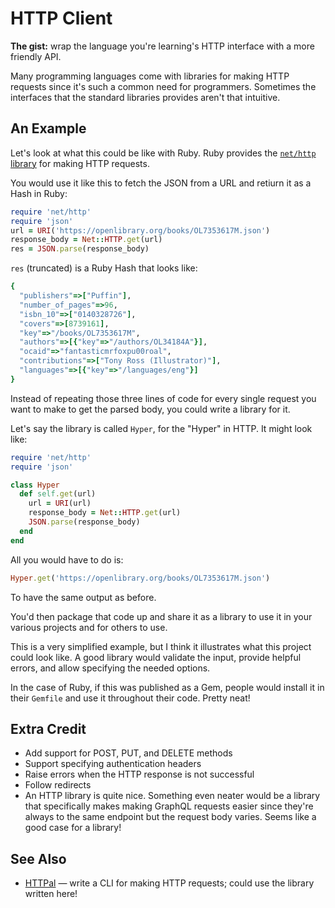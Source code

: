 # HTTP Client

**The gist:** wrap the language you're learning's HTTP interface with a more friendly API.

Many programming languages come with libraries for making HTTP requests since it's such a common need for programmers. Sometimes the interfaces that the standard libraries provides aren't that intuitive.

## An Example

Let's look at what this could be like with Ruby. Ruby provides the [`net/http` library](https://ruby-doc.org/stdlib-3.0.3/libdoc/net/http/rdoc/Net/HTTP.html) for making HTTP requests.

You would use it like this to fetch the JSON from a URL and retiurn it as a Hash in Ruby:

``` ruby
require 'net/http'
require 'json'
url = URI('https://openlibrary.org/books/OL7353617M.json')
response_body = Net::HTTP.get(url)
res = JSON.parse(response_body)
```

`res` (truncated) is a Ruby Hash that looks like:

``` ruby
{
  "publishers"=>["Puffin"],
  "number_of_pages"=>96,
  "isbn_10"=>["0140328726"],
  "covers"=>[8739161],
  "key"=>"/books/OL7353617M",
  "authors"=>[{"key"=>"/authors/OL34184A"}],
  "ocaid"=>"fantasticmrfoxpu00roal",
  "contributions"=>["Tony Ross (Illustrator)"],
  "languages"=>[{"key"=>"/languages/eng"}]
}
```

Instead of repeating those three lines of code for every single request you want to make to get the parsed body, you could write a library for it.

Let's say the library is called `Hyper`, for the "Hyper" in HTTP. It might look like:

``` ruby
require 'net/http'
require 'json'

class Hyper
  def self.get(url)
    url = URI(url)
    response_body = Net::HTTP.get(url)
    JSON.parse(response_body)
  end
end
```

All you would have to do is:

``` ruby
Hyper.get('https://openlibrary.org/books/OL7353617M.json')
```

To have the same output as before.

You'd then package that code up and share it as a library to use it in your various projects and for others to use.

This is a very simplified example, but I think it illustrates what this project could look like. A good library would validate the input, provide helpful errors, and allow specifying the needed options.

In the case of Ruby, if this was published as a Gem, people would install it in their `Gemfile` and use it throughout their code. Pretty neat!

## Extra Credit

- Add support for POST, PUT, and DELETE methods
- Support specifying authentication headers
- Raise errors when the HTTP response is not successful
- Follow redirects
- An HTTP library is quite nice. Something even neater would be a library that specifically makes making GraphQL requests easier since they're always to the same endpoint but the request body varies. Seems like a good case for a library!

## See Also

- [HTTPal](../command-line-interfaces/httpal.md) — write a CLI for making HTTP requests; could use the library written here!
